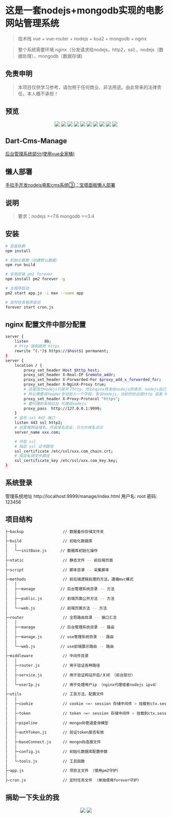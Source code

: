# 这是一套nodejs+mongodb实现的电影网站管理系统
> 技术栈 vue + vue-router + nodejs + koa2 + mongodb + nginx

> 整个系统需要环境 nginx（分发请求给nodejs，http2，ssl），nodejs（数据处理），mongodb（数据存储)

## 免责申明
> 本项目仅供学习参考，请勿用于任何商业、非法用途。由此带来的法律责任，本人概不承担！


## 预览
<p align="center">
    <img src="https://cdn.jsdelivr.net/gh/abcd498936590/pic@master/img/dart-cms-1.png" />
    <img src="https://cdn.jsdelivr.net/gh/abcd498936590/pic@master/img/dart-cms-2.png" />
    <img src="https://cdn.jsdelivr.net/gh/abcd498936590/pic@master/img/dart-cms-3.png" />
    <img src="https://cdn.jsdelivr.net/gh/abcd498936590/pic@master/img/dart-cms-4.png" />
    <img src="https://cdn.jsdelivr.net/gh/abcd498936590/pic@master/img/dart-cms-10.png" />
    <img src="https://cdn.jsdelivr.net/gh/abcd498936590/pic@master/img/dart-cms-11.png" />
    <img src="https://cdn.jsdelivr.net/gh/abcd498936590/pic@master/img/dart-cms-12.png" />
    <img src="https://cdn.jsdelivr.net/gh/abcd498936590/pic@master/img/dart-cms-13.png" />
    <img src="https://cdn.jsdelivr.net/gh/abcd498936590/pic@master/img/dart-cms-7.png" />
    <img src="https://cdn.jsdelivr.net/gh/abcd498936590/pic@master/img/dart-cms-6.png" />
</p>

## Dart-Cms-Manage

[后台管理系统部分(使用vue全家桶)](https://github.com/abcd498936590/Dart-Cms-Manage)

## 懒人部署

[手拉手开发nodejs电影cms系统③：宝塔面板懒人部署](https://segmentfault.com/a/1190000022219771)

## 说明
> 要求：nodejs >=7.6 mongodb >=3.4


## 安装

``` bash
# 安装依赖
npm install

# 初始化数据（创建默认数据）
npm run build

# 全局安装 pm2 forever
npm install pm2 forever -g

# 主程序启动
pm2 start app.js -i max --name app

# 定时任务程序启动
forever start cron.js
```
## nginx 配置文件中部分配置

``` bash
server {
    listen       80;
    # http 强制跳转 https
    rewrite ^(.*)$ https://$host$1 permanent;
}
server {
    location / {
        proxy_set_header Host $http_host;
        proxy_set_header X-Real-IP $remote_addr;
        proxy_set_header X-Forwarded-For $proxy_add_x_forwarded_for;
        proxy_set_header X-NginX-Proxy true;
        # 这里因为nodejs只是开了http，所以nginx转发给nodejs的请求，nodejs自己也只能识别自己开启的http，而不是https
        # 所以需要在header手动加入一个字段，告诉nodejs，当前的协议是http 或者 https
        proxy_set_header X-Proxy-Protocol "https";
        # 要代理的本地后台 代理给nodejs
        proxy_pass  http://127.0.0.1:9999;
    }
    # 监听 ssl 443 端口
    listen 443 ssl http2;
    # 这里填网站域名，开启域名验证，只允许域名访问
    server_name xxx.com;

    # 开启 ssl
    # 指定 ssl 证书路径
    ssl_certificate /etc/ssl/xxx.com_chain.crt;
    # 指定私钥文件路径
    ssl_certificate_key /etc/ssl/xxx.com_key.key;
}
```

## 系统登录

管理系统地址 http://localhost:9999/manage/index.html
用户名: root      密码: 123456

## 项目结构

``` bash
├─backup                 // 数据备份存储文件夹
│
├─build                  // 初始化数据库
│   │
│   └──initBase.js      // 数据库初始化操作
│
├─static                 // 静态文件 -- 前后端页面
│
├─script                 // 脚本目录 -- 采集脚本
│
├─methods                // 前后端逻辑处理的方法，遵循mvc模式
│   │
│   ├──manage           // 后台管理系统目录 -- 方法
│   │
│   ├──public.js        // 前端页面公共方法 -- 方法
│   │
│   └──web.js           // 前端页面方法 -- 方法
│
├─router                 // 全局路由目录 -- 接口汇总
│   │
│   ├──manage           // 后台管理系统目录 -- 路由
│   │
│   ├──manage.js        // use管理系统目录 -- 路由
│   │
│   └──web.js           // use前端展示路由 -- 路由
│
├─middleware             // 中间件目录
│   │
│   ├─router.js          // 用于验证各种路径
│   │
│   ├─service.js         // 用于验证网站开启/关闭 （前台部分）
│   │
│   └─userIp.js          // 用于处理用户ip （nginx代理或者nodejs ipv4）
│
├─utils                  // 工具方法，配置文件
│   │
│   ├─cookie             // cookie <=> session 存储中间件 > 挂载到ctx.sessin1
│   │
│   ├─token              // token <=> session 存储中间件 > 挂载到ctx.session2
│   │
│   ├─pipeline           // mongodb管道查询模型
│   │
│   ├─authToken.js       // 验证token是否有效
│   │
│   ├─baseConnect.js     // mongodb连接文件
│   │
│   ├─config.js          // 初始化数据库配置参数
│   │
│   └─tools.js           // 工具函数
│
├─app.js                 // 项目主文件 （使用pm2守护）
│
├─cron.js                // 定时任务文件 （单独使用forever守护）
```

## 捐助一下失业的我
<p align="center">
    <img src="https://cdn.jsdelivr.net/gh/abcd498936590/pic@master/img/alipay.jpg" />
    <img src="https://cdn.jsdelivr.net/gh/abcd498936590/pic@master/img/tenpay.jpg" />
</p>
